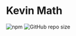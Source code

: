 # Kevin Math
![npm](https://img.shields.io/npm/v/@ericanaglik/kevin-math?style=for-the-badge) 
![GitHub repo size](https://img.shields.io/github/repo-size/ericanaglik/js-math-lib?style=for-the-badge)